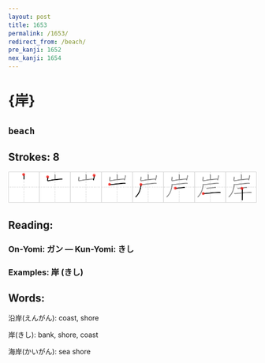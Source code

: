 ```yaml
---
layout: post
title: 1653
permalink: /1653/
redirect_from: /beach/
pre_kanji: 1652
nex_kanji: 1654
---
```


# {岸}

## `beach`

## Strokes: 8

<div class="stroke"><img src="../images/E5B2B8.png" /></div>

## Reading:

### On-Yomi: ガン &mdash; Kun-Yomi: きし

### Examples: 岸 (きし)

## Words:

沿岸(えんがん): coast, shore

岸(きし): bank, shore, coast

海岸(かいがん): sea shore
